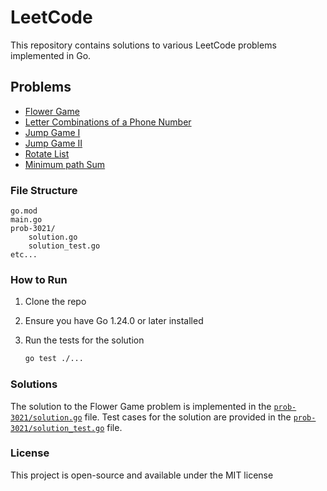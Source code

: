 # LeetCode

This repository contains solutions to various LeetCode problems implemented in Go.

## Problems

- [Flower Game](https://leetcode.com/problems/alice-and-bob-playing-flower-game/description)
- [Letter Combinations of a Phone Number](https://leetcode.com/problems/letter-combinations-of-a-phone-number/description/)
- [Jump Game I](https://leetcode.com/problems/jump-game/description)
- [Jump Game II](https://leetcode.com/problems/jump-game-ii/description)
- [Rotate List](https://leetcode.com/problems/rotate-list/description)
- [Minimum path Sum](https://leetcode.com/problems/minimum-path-sum/description)

### File Structure

```
go.mod
main.go
prob-3021/
    solution.go
    solution_test.go
etc...
```

### How to Run

1. Clone the repo
2. Ensure you have Go 1.24.0 or later installed
3. Run the tests for the solution

   ```sh
   go test ./...
   ```

### Solutions

The solution to the Flower Game problem is implemented in the [`prob-3021/solution.go`](prob-3021/solution.go) file. Test cases for the solution are provided in the [`prob-3021/solution_test.go`](prob-3021/solution_test.go) file.

### License

This project is open-source and available under the MIT license